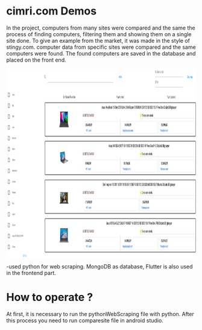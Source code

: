 # cimri.com Demos

  In the project, computers from many sites were compared and the same
the process of finding computers, filtering them and showing them on a single site
done. To give an example from the market, it was made in the style of stingy.com. computer data from specific sites were compared and the same computers were found.
The found computers are saved in the database and placed on the front end.

<img src="Project E-commerce/pythonWebScraping/images/image.png" width="1000" height="500">

-used python for web scraping. MongoDB as database, Flutter is also used in the frontend part.

# How to operate ?
At first, it is necessary to run the pythonWebScraping file with python. After this process you need to run comparesite file in android studio.

